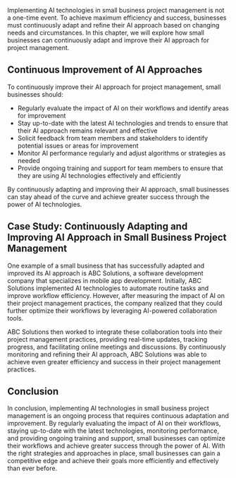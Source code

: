 
Implementing AI technologies in small business project management is not a one-time event. To achieve maximum efficiency and success, businesses must continuously adapt and refine their AI approach based on changing needs and circumstances. In this chapter, we will explore how small businesses can continuously adapt and improve their AI approach for project management.

Continuous Improvement of AI Approaches
---------------------------------------

To continuously improve their AI approach for project management, small businesses should:

* Regularly evaluate the impact of AI on their workflows and identify areas for improvement
* Stay up-to-date with the latest AI technologies and trends to ensure that their AI approach remains relevant and effective
* Solicit feedback from team members and stakeholders to identify potential issues or areas for improvement
* Monitor AI performance regularly and adjust algorithms or strategies as needed
* Provide ongoing training and support for team members to ensure that they are using AI technologies effectively and efficiently

By continuously adapting and improving their AI approach, small businesses can stay ahead of the curve and achieve greater success through the power of AI technologies.

Case Study: Continuously Adapting and Improving AI Approach in Small Business Project Management
------------------------------------------------------------------------------------------------

One example of a small business that has successfully adapted and improved its AI approach is ABC Solutions, a software development company that specializes in mobile app development. Initially, ABC Solutions implemented AI technologies to automate routine tasks and improve workflow efficiency. However, after measuring the impact of AI on their project management practices, the company realized that they could further optimize their workflows by leveraging AI-powered collaboration tools.

ABC Solutions then worked to integrate these collaboration tools into their project management practices, providing real-time updates, tracking progress, and facilitating online meetings and discussions. By continuously monitoring and refining their AI approach, ABC Solutions was able to achieve even greater efficiency and success in their project management practices.

Conclusion
----------

In conclusion, implementing AI technologies in small business project management is an ongoing process that requires continuous adaptation and improvement. By regularly evaluating the impact of AI on their workflows, staying up-to-date with the latest technologies, monitoring performance, and providing ongoing training and support, small businesses can optimize their workflows and achieve greater success through the power of AI. With the right strategies and approaches in place, small businesses can gain a competitive edge and achieve their goals more efficiently and effectively than ever before.
